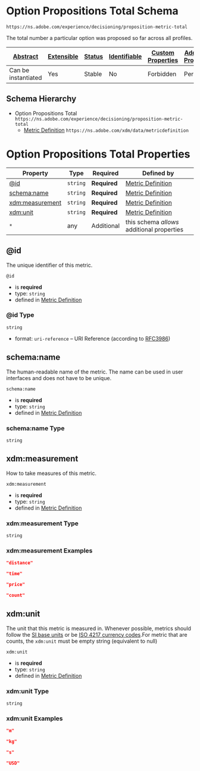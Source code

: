 
# Option Propositions Total Schema

```
https://ns.adobe.com/experience/decisioning/proposition-metric-total
```

The total number a particular option was proposed so far across all profiles.

| [Abstract](../../../../abstract.md) | [Extensible](../../../../extensions.md) | [Status](../../../../status.md) | [Identifiable](../../../../id.md) | [Custom Properties](../../../../extensions.md) | [Additional Properties](../../../../extensions.md) | Defined In |
|-------------------------------------|-----------------------------------------|---------------------------------|-----------------------------------|------------------------------------------------|----------------------------------------------------|------------|
| Can be instantiated | Yes | Stable | No | Forbidden | Permitted | [adobe/experience/decisioning/proposition-metric-total.schema.json](adobe/experience/decisioning/proposition-metric-total.schema.json) |
## Schema Hierarchy

* Option Propositions Total `https://ns.adobe.com/experience/decisioning/proposition-metric-total`
  * [Metric Definition](../../../datatypes/data/metricdefinition.schema.md) `https://ns.adobe.com/xdm/data/metricdefinition`


# Option Propositions Total Properties

| Property | Type | Required | Defined by |
|----------|------|----------|------------|
| [@id](#id) | `string` | **Required** | [Metric Definition](../../../datatypes/data/metricdefinition.schema.md#id) |
| [schema:name](#schemaname) | `string` | **Required** | [Metric Definition](../../../datatypes/data/metricdefinition.schema.md#schemaname) |
| [xdm:measurement](#xdmmeasurement) | `string` | **Required** | [Metric Definition](../../../datatypes/data/metricdefinition.schema.md#xdmmeasurement) |
| [xdm:unit](#xdmunit) | `string` | **Required** | [Metric Definition](../../../datatypes/data/metricdefinition.schema.md#xdmunit) |
| `*` | any | Additional | this schema *allows* additional properties |

## @id

The unique identifier of this metric.

`@id`
* is **required**
* type: `string`
* defined in [Metric Definition](../../../datatypes/data/metricdefinition.schema.md#id)

### @id Type


`string`
* format: `uri-reference` – URI Reference (according to [RFC3986](https://tools.ietf.org/html/rfc3986))






## schema:name

The human-readable name of the metric. The name can be used in user interfaces and does not have to be unique.

`schema:name`
* is **required**
* type: `string`
* defined in [Metric Definition](../../../datatypes/data/metricdefinition.schema.md#schemaname)

### schema:name Type


`string`






## xdm:measurement

How to take measures of this metric.

`xdm:measurement`
* is **required**
* type: `string`
* defined in [Metric Definition](../../../datatypes/data/metricdefinition.schema.md#xdmmeasurement)

### xdm:measurement Type


`string`





### xdm:measurement Examples

```json
"distance"
```

```json
"time"
```

```json
"price"
```

```json
"count"
```



## xdm:unit

The unit that this metric is measured in. Whenever possible, metrics should follow the [SI base units](https://www.bipm.org/en/measurement-units/) or be [ISO 4217 currency codes](https://www.iso.org/iso-4217-currency-codes.html).For metric that are counts, the `xdm:unit` must be empty string (equivalent to null)

`xdm:unit`
* is **required**
* type: `string`
* defined in [Metric Definition](../../../datatypes/data/metricdefinition.schema.md#xdmunit)

### xdm:unit Type


`string`





### xdm:unit Examples

```json
"m"
```

```json
"kg"
```

```json
"s"
```

```json
"USD"
```


